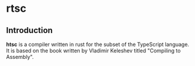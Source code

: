 # rtsc

## Introduction

**htsc** is a compiler written in rust for the subset of the TypeScript
language. It is based on the book written by Vladimir Keleshev titled
"Compiling to Assembly".
